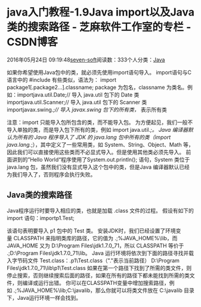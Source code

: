 
# java入门教程-1.9Java import以及Java类的搜索路径 -  芝麻软件工作室的专栏 - CSDN博客


2016年05月24日 09:19:48[seven-soft](https://me.csdn.net/softn)阅读数：333个人分类：[Java																](https://blog.csdn.net/softn/article/category/6242590)



如果你希望使用Java包中的类，就必须先使用import语句导入。
import语句与C语言中的 \#include 有些类似，语法为：
import package1[.package2…].classname;
package 为包名，classname 为类名。例如：importjava.util.Date;// 导入 java.util 包下的 Date 类
importjava.util.Scanner;// 导入 java.util 包下的 Scanner 类
importjavax.swing.*;// 导入 javax.swing 包下的所有类，* 表示所有类

注意：import 只能导入包所包含的类，而不能导入包。
为方便起见，我们一般不导入单独的类，而是导入包下所有的类，例如 import java.util.*;。
Java 编译器默认为所有的 Java 程序导入了 JDK 的 java.lang 包中所有的类（import java.lang.*;），其中定义了一些常用类，如 System、String、Object、Math 等，因此我们可以直接使用这些类而不必显式导入。但是使用其他类必须先导入。
前面讲到的”Hello World“程序使用了System.out.println(); 语句，System 类位于 java.lang 包，虽然我们没有显式导入这个包中的类，但是Java 编译器默认已经为我们导入了，否则程序会执行失败。
## Java类的搜索路径
Java程序运行时要导入相应的类，也就是加载 .class 文件的过程。
假设有如下的 import 语句：importp1.Test;

该语句表明要导入 p1 包中的 Test 类。
安装JDK时，我们已经设置了环境变量 CLASSPATH 来指明类库的路径，它的值为 .;%JAVA_HOME%\lib，而 JAVA_HOME 又为 D:\Program Files\jdk1.7.0_71，所以 CLASSPATH
 等价于 .;D:\Program Files\jdk1.7.0_71\lib。
Java 运行环境将依次到下面的路径寻找并载入字节码文件 Test.class：.p1\Test.class（"."表示当前路径）
D:\Program Files\jdk1.7.0_71\lib\p1\Test.class
如果在第一个路径下找到了所需的类文件，则停止搜索，否则继续搜索后面的路径，如果在所有的路径下都未能找到所需的类文件，则编译或运行出错。
你可以在CLASSPATH变量中增加搜索路径，例如 .;%JAVA_HOME%\lib;C:\javalib，那么你就可以将类文件放在 C:\javalib 目录下，Java运行环境一样会找到。

